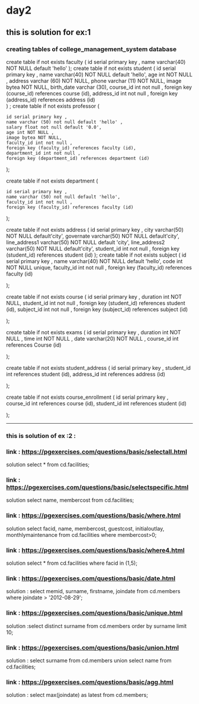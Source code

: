 # day2

## this is solution for ex:1
### creating tables of college_management_system database

create table if not exists faculty (
	id serial primary key ,
  	name varchar(40) NOT NULL default 'hello'
);
create table if not exists student 
	(
	id serial primary key ,
  	name varchar(40) NOT NULL default 'hello',
	age int NOT NULL ,
	address varchar (60) NOT NULL,
	phone varchar (11) NOT NULL,
	image bytea NOT NULL,
	birth_date varchar (30),
	course_id int not null ,
	foreign key (course_id) references course (id),
	address_id int not null ,
	foreign key (address_id) references address (id)	
) ; 
create table if not exists professor (

    id serial primary key ,
	name varchar (50) not null default 'hello' , 
    salary float not null default '0.0',
	age int NOT NULL ,
	image bytea NOT NULL,
	faculty_id int not null ,
	foreign key (faculty_id) references faculty (id),
    department_id int not null ,
	foreign key (department_id) references department (id)
);

create table if not exists department (

    id serial primary key ,
	name varchar (50) not null default 'hello', 
    faculty_id int not null ,
	foreign key (faculty_id) references faculty (id)
);
		
create table if not exists address (
	id serial primary key ,
  	city varchar(50) NOT NULL default'city',
	governate varchar(50) NOT NULL default'city',
	line_address1 varchar(50) NOT NULL default 'city',
	line_address2 varchar(50) NOT NULL default'city',
	student_id int not null ,
	foreign key (student_id) references student (id)
);
create table if not exists subject (
	id serial primary key ,
  	name varchar(40) NOT NULL default 'hello',
	code int NOT NULL unique,
	faculty_id int not null ,
	foreign key (faculty_id) references faculty (id)

);	
	
create table if not exists course (
	id serial primary key ,
  	duration int NOT NULL,
	student_id int not null ,
	foreign key (student_id) references student (id),
	subject_id int not null ,
	foreign key (subject_id) references subject (id)
	
);

	
create table if not exists exams (
	id serial primary key ,
	duration int NOT NULL ,
	time int NOT NULL  ,
	date varchar(20) NOT NULL ,
	course_id int references Course (id)


);		
	
create table if not exists student_address (
    id serial primary key , 
	student_id int references student (id),
	address_id int references address (id)

);	

create table if not exists course_enrollment (
    id serial primary key , 
	course_id int references course (id),
	student_id int references student (id)

);	

________________________________________________________________________________________________________________________________________________________
### this is solution  of ex :2 :

### link : https://pgexercises.com/questions/basic/selectall.html
solution select * from cd.facilities;

### link : https://pgexercises.com/questions/basic/selectspecific.html
solution  select name, membercost from cd.facilities;

### link  : https://pgexercises.com/questions/basic/where.html
solution select facid, name, membercost, guestcost, initialoutlay, monthlymaintenance from cd.facilities where membercost>0;
 
### link : https://pgexercises.com/questions/basic/where4.html
solution select * from cd.facilities where facid in (1,5);  

### link : https://pgexercises.com/questions/basic/date.html
solution : select memid, surname, firstname, joindate from cd.members where joindate > '2012-08-29';

### link : https://pgexercises.com/questions/basic/unique.html
solution :select distinct surname from cd.members order by surname limit 10;


### link : https://pgexercises.com/questions/basic/union.html
solution : select surname from cd.members union select name from cd.facilities;
 
### link : https://pgexercises.com/questions/basic/agg.html 
solution : select max(joindate) as latest from cd.members;
